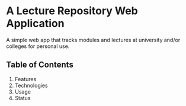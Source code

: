 # A Lecture Repository Web Application

A simple web app that tracks modules and lectures at university and/or colleges for personal use.

## Table of Contents
1. Features
2. Technologies
3. Usage
4. Status


